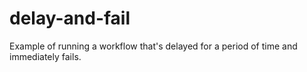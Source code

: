# delay-and-fail
Example of running a workflow that's delayed for a period of time and immediately fails.
